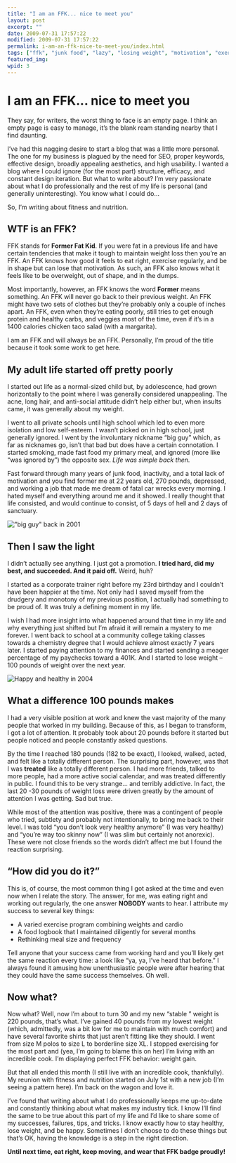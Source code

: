 ```yaml
---
title: "I am an FFK... nice to meet you"
layout: post
excerpt: ""
date: 2009-07-31 17:57:22
modified: 2009-07-31 17:57:22
permalink: i-am-an-ffk-nice-to-meet-you/index.html
tags: ["ffk", "junk food", "lazy", "losing weight", "motivation", "exercise", "ffk pride"]
featured_img: 
wpid: 3
---
```


# I am an FFK... nice to meet you

They say, for writers, the worst thing to face is an empty page. I think an empty page is easy to manage, it’s the blank ream standing nearby that I find daunting.

I’ve had this nagging desire to start a blog that was a little more personal. The one for my business is plagued by the need for SEO, proper keywords, effective design, broadly appealing aesthetics, and high usability. I wanted a blog where I could ignore (for the most part) structure, efficacy, and constant design iteration. But what to write about? I’m very passionate about what I do professionally and the rest of my life is personal (and generally uninteresting). You know what I could do…

So, I’m writing about fitness and nutrition.

WTF is an FFK?
--------------

FFK stands for **Former Fat Kid**. If you were fat in a previous life and have certain tendencies that make it tough to maintain weight loss then you’re an FFK. An FFK knows how good it feels to eat right, exercise regularly, and be in shape but can lose that motivation. As such, an FFK also knows what it feels like to be overweight, out of shape, and in the dumps.

Most importantly, however, an FFK knows the word **Former** means something. An FFK will never go back to their previous weight. An FFK might have two sets of clothes but they’re probably only a couple of inches apart. An FFK, even when they’re eating poorly, still tries to get enough protein and healthy carbs, and veggies most of the time, even if it’s in a 1400 calories chicken taco salad (with a margarita).

I am an FFK and will always be an FFK. Personally, I’m proud of the title because it took some work to get here.

My adult life started off pretty poorly
---------------------------------------

I started out life as a normal-sized child but, by adolescence, had grown horizontally to the point where I was generally considered unappealing. The acne, long hair, and anti-social attitude didn’t help either but, when insults came, it was generally about my weight.

I went to all private schools until high school which led to even more isolation and low self-esteem. I wasn’t picked on in high school, just generally ignored. I went by the involuntary nickname “big guy” which, as far as nicknames go, isn’t that bad but does have a certain connotation. I started smoking, made fast food my primary meal, and ignored (more like “was ignored by”) the opposite sex. *Life was simple back then.*

Fast forward through many years of junk food, inactivity, and a total lack of motivation and you find former me at 22 years old, 270 pounds, depressed, and working a job that made me dream of fatal car wrecks every morning. I hated myself and everything around me and it showed. I really thought that life consisted, and would continue to consist, of 5 days of hell and 2 days of sanctuary.

!["big guy" back in 2001](/_images/2009/08/100-0034_img.jpg "100-0034_IMG")

Then I saw the light
--------------------

I didn’t actually see anything. I just got a promotion. **I tried hard, did my best, and succeeded. And it paid off.** Weird, huh?

I started as a corporate trainer right before my 23rd birthday and I couldn’t have been happier at the time. Not only had I saved myself from the drudgery and monotony of my previous position, I actually had something to be proud of. It was truly a defining moment in my life.

I wish I had more insight into what happened around that time in my life and why everything just shifted but I’m afraid it will remain a mystery to me forever. I went back to school at a community college taking classes towards a chemistry degree that I would achieve almost exactly 7 years later. I started paying attention to my finances and started sending a meager percentage of my paychecks toward a 401K. And I started to lose weight – 100 pounds of weight over the next year.

![Happy and healthy in 2004](/_images/2009/08/img_2190.jpg "IMG_2190")

What a difference 100 pounds makes
----------------------------------

I had a very visible position at work and knew the vast majority of the many people that worked in my building. Because of this, as I began to transform, I got a lot of attention. It probably took about 20 pounds before it started but people noticed and people constantly asked questions.

By the time I reached 180 pounds (182 to be exact), I looked, walked, acted, and felt like a totally different person. The surprising part, however, was that I was **treated** like a totally different person. I had more friends, talked to more people, had a more active social calendar, and was treated differently in public. I found this to be very strange… and terribly addictive. In fact, the last 20 -30 pounds of weight loss were driven greatly by the amount of attention I was getting. Sad but true.

While most of the attention was positive, there was a contingent of people who tried, subtlety and probably not intentionally, to bring me back to their level. I was told “you don’t look very healthy anymore” (I was very healthy) and “you’re way too skinny now” (I was slim but certainly not anorexic). These were not close friends so the words didn’t affect me but I found the reaction surprising.

“How did you do it?”
--------------------

This is, of course, the most common thing I got asked at the time and even now when I relate the story. The answer, for me, was eating right and working out regularly, the one answer **NOBODY** wants to hear. I attribute my success to several key things:

- A varied exercise program combining weights and cardio
- A food logbook that I maintained diligently for several months
- Rethinking meal size and frequency

Tell anyone that your success came from working hard and you’ll likely get the same reaction every time: a look like “ya, ya, I’ve heard that before.” I always found it amusing how unenthusiastic people were after hearing that they could have the same success themselves. Oh well.

Now what?
---------

Now what? Well, now I’m about to turn 30 and my new “stable ” weight is 220 pounds, that’s what. I’ve gained 40 pounds from my lowest weight (which, admittedly, was a bit low for me to maintain with much comfort) and have several favorite shirts that just aren’t fitting like they should. I went from size M polos to size L to borderline size XL. I stopped exercising for the most part and (yea, I’m going to blame this on her) I’m living with an incredible cook. I’m displaying perfect FFK behavior: weight gain.

But that all ended this month (I still live with an incredible cook, thankfully). My reunion with fitness and nutrition started on July 1st with a new job (I’m seeing a pattern here). I’m back on the wagon and love it.

I’ve found that writing about what I do professionally keeps me up-to-date and constantly thinking about what makes my industry tick. I know I’ll find the same to be true about this part of my life and I’d like to share some of my successes, failures, tips, and tricks. I know exactly how to stay healthy, lose weight, and be happy. Sometimes I don’t choose to do these things but that’s OK, having the knowledge is a step in the right direction.

**Until next time, eat right, keep moving, and wear that FFK badge proudly!**